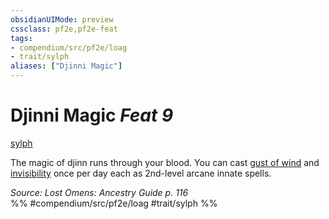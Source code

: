 ```yaml
---
obsidianUIMode: preview
cssclass: pf2e,pf2e-feat
tags:
- compendium/src/pf2e/loag
- trait/sylph
aliases: ["Djinni Magic"]
---
```

# Djinni Magic  *Feat 9*  
[sylph](../../Rules/traits/sylph-b2.md)  


The magic of djinn runs through your blood. You can cast [gust of wind](../spells/gust-of-wind.md) and [invisibility](../spells/invisibility.md) once per day each as 2nd-level arcane innate spells.

*Source: Lost Omens: Ancestry Guide p. 116*  
%% #compendium/src/pf2e/loag #trait/sylph %%